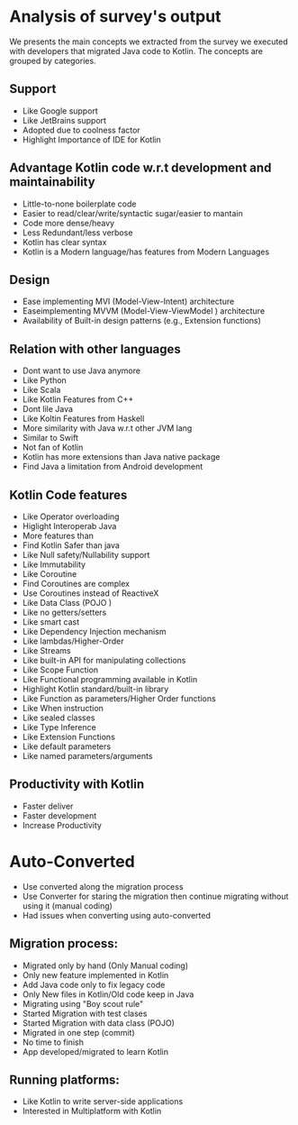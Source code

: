 # Analysis of survey's output

We presents the main concepts we extracted from the survey we executed with developers that migrated Java code to Kotlin.
The concepts are grouped by categories.

## Support

*	Like Google support 	
*	Like JetBrains support	
*	Adopted due to coolness factor	
*	Highlight Importance of IDE for Kotlin

## Advantage Kotlin code w.r.t development and maintainability

*	Little-to-none boilerplate code
*	Easier to read/clear/write/syntactic sugar/easier to mantain
*	Code more dense/heavy
*	Less Redundant/less verbose 
*	Kotlin has clear syntax
*	Kotlin is a Modern language/has features from Modern Languages


## Design

*	Ease implementing MVI (Model-View-Intent) architecture
*	Easeimplementing MVVM (Model-View-ViewModel ) architecture
*	Availability of Built-in design patterns (e.g., Extension functions)


## Relation with other languages

*	Dont want to use Java anymore
*	Like  Python
*	Like Scala
*	Like Kotlin Features from C++
*	Dont lile Java
*	Like Koltin Features from Haskell
*	More similarity with Java w.r.t other JVM lang
*	Similar to Swift
*	Not fan of Kotlin
*	Kotlin has more extensions than Java native package
*   Find Java a limitation from Android development

## Kotlin Code features

*	Like Operator overloading 	
*	Higlight Interoperab Java	
*	More features than 	
*	Find Kotlin Safer than java	
*	Like Null safety/Nullability support		
*	Like Immutability	
*	Like Coroutine	
*	Find Coroutines  are complex	
*	Use Coroutines instead of ReactiveX	
*	Like Data Class (POJO )	
*	Like no getters/setters	
*	Like smart cast	
*	Like Dependency Injection mechanism			
*	Like lambdas/Higher-Order	
*	Like Streams	
*	Like  built-in API for manipulating collections	
*	Like Scope Function	
*	Like Functional programming available in Kotlin	
*	Highlight Kotlin standard/built-in library	
*	Like Function as parameters/Higher Order functions	
*	Like When instruction		
*	Like sealed classes 	
*	Like Type Inference		
*	Like Extension Functions		
*	Like default parameters	
*	Like named parameters/arguments	


## Productivity with Kotlin	

*	Faster deliver
*	Faster development
*	Increase Productivity



# Auto-Converted 

*  Use converted along the migration process
*  Use Converter for staring the migration then continue migrating without using it (manual coding)
*  Had issues when converting using auto-converted

## Migration process:

*	Migrated only by hand (Only Manual coding)
*	Only new feature implemented in Kotlin
*	Add Java code only to fix legacy code
*	Only New files in Kotlin/Old code keep in Java
*	Migrating using "Boy scout rule"
*	Started Migration with test clases 
*	Started Migration with data class (POJO)
*	Migrated in one step (commit)
*	No time to finish
*  App developed/migrated to learn Kotlin


## Running platforms:

* Like Kotlin to write server-side applications
* Interested in Multiplatform with Kotlin

